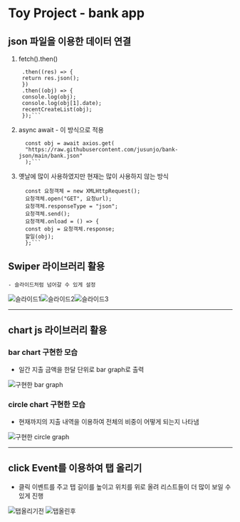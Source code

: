 # Toy Project - bank app

## json 파일을 이용한 데이터 연결

1. fetch().then()
   ````fetch("https://raw.githubusercontent.com/jusunjo/bank-json/main/bank.json")
    .then((res) => {
    return res.json();
    })
    .then((obj) => {
    console.log(obj);
    console.log(obj[1].date);
    recentCreateList(obj);
    });```
   ````
1. async await - 이 방식으로 적용

   ````async function recentCreateList() {
     const obj = await axios.get(
     "https://raw.githubusercontent.com/jusunjo/bank-json/main/bank.json"
     );```

   ````

1. 옛날에 많이 사용하였지만 현재는 많이 사용하지 않는 방식
   ````const 요청url = "https://eulsoo.github.io/list.json";
     const 요청객체 = new XMLHttpRequest();
     요청객체.open("GET", 요청url);
     요청객체.responseType = "json";
     요청객체.send();
     요청객체.onload = () => {
     const obj = 요청객체.response;
     할일(obj);
     };```
   ````

## Swiper 라이브러리 활용

    - 슬라이드처럼 넘어갈 수 있게 설정

![슬라이드1](https://raw.githubusercontent.com/youahleum/Toy-Project/master/image/index.jpg?token=GHSAT0AAAAAABTSKQMAOWIOGWJZGBN4AZKQYT2KF2A)![슬라이드2](https://raw.githubusercontent.com/youahleum/Toy-Project/master/image/index3.jpg?token=GHSAT0AAAAAABTSKQMBCU3GTCB24U557XQEYT2KIBA)![슬라이드3](https://raw.githubusercontent.com/youahleum/Toy-Project/master/image/index4.jpg?token=GHSAT0AAAAAABTSKQMBBMDPHRRJJ37RL4M4YT2KIOA)

---

## chart js 라이브러리 활용

### bar chart 구현한 모습

- 일간 지출 금액을 한달 단위로 bar graph로 출력

![구현한 bar graph](https://raw.githubusercontent.com/youahleum/Toy-Project/master/image/chart1.jpg?token=GHSAT0AAAAAABTSKQMAARBLRVR6XU7NZKUKYT2J4CQ)

### circle chart 구현한 모습

- 현재까지의 지출 내역을 이용하여 전체의 비중이 어떻게 되는지 나타냄

![구현한 circle graph](https://raw.githubusercontent.com/youahleum/Toy-Project/master/image/chart2.jpg?token=GHSAT0AAAAAABTSKQMB7XKN2PGSGILENFJIYT2J3QA)

---

## click Event를 이용하여 탭 올리기

- 클릭 이벤트를 주고 탭 길이를 높이고 위치를 위로 올려 리스트들이 더 많이 보일 수 있게 진행

![탭올리기전](https://raw.githubusercontent.com/youahleum/Toy-Project/master/image/index.jpg?token=GHSAT0AAAAAABTSKQMAOWIOGWJZGBN4AZKQYT2KF2A) ![탭올린후](https://raw.githubusercontent.com/youahleum/Toy-Project/master/image/index2.jpg?token=GHSAT0AAAAAABTSKQMBDPDYLK4KF3IHDX6YYT2KG6Q)
